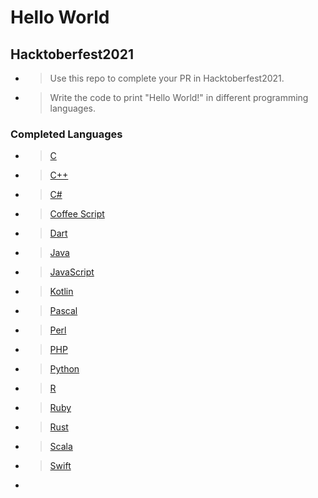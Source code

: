 # Hello World 
## Hacktoberfest2021

- > Use this repo to complete your PR in Hacktoberfest2021. 
- > Write the code to print "Hello World!" in different programming languages.
### Completed Languages
- > [C](https://github.com/afashani/Hello-World-Hacktoberfest2021-/blob/main/helloworld.c)
- > [C++](https://github.com/afashani/Hello-World-Hacktoberfest2021-/blob/main/helloworld.cpp)
- > [C#](https://github.com/afashani/Hello-World-Hacktoberfest2021-/blob/main/Hello.cs)
- > [Coffee Script](https://github.com/afashani/Hello-World-Hacktoberfest2021-/blob/main/HelloWorld.coffee)
- > [Dart](https://github.com/afashani/Hello-World-Hacktoberfest2021-/blob/main/hello.dart)
- > [Java](https://github.com/afashani/Hello-World-Hacktoberfest2021-/blob/main/HelloWorld.java)
- > [JavaScript](https://github.com/afashani/Hello-World-Hacktoberfest2021-/blob/patch-1/Hello.js)
- > [Kotlin](https://github.com/afashani/Hello-World-Hacktoberfest2021-/blob/main/Hello.kt)
- > [Pascal](https://github.com/afashani/Hello-World-Hacktoberfest2021-/blob/main/hello.pas)
- > [Perl](https://github.com/afashani/Hello-World-Hacktoberfest2021-/blob/main/main.pl)
- > [PHP](https://github.com/afashani/Hello-World-Hacktoberfest2021-/blob/main/helloworld.php)
- > [Python](https://github.com/afashani/Hello-World-Hacktoberfest2021-/blob/main/helloworld.py)
- > [R](https://github.com/afashani/Hello-World-Hacktoberfest2021-/blob/main/HelloWorld.R)
- > [Ruby](https://github.com/afashani/Hello-World-Hacktoberfest2021-/blob/main/hello.rb)
- > [Rust](https://github.com/afashani/Hello-World-Hacktoberfest2021-/blob/main/HelloWorld.rs)
- > [Scala](https://github.com/afashani/Hello-World-Hacktoberfest2021-/blob/main/Hello.scala)
- > [Swift](https://github.com/afashani/Hello-World-Hacktoberfest2021-/blob/main/hello.swift)
- 
